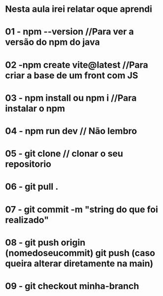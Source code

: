 # Nesta aula irei relatar oque aprendi
# 01 - npm  --version //Para ver a versão do npm do java
# 02 -npm create vite@latest //Para criar a base de um front com JS 
# 03 - npm install ou npm i //Para instalar o npm
# 04 - npm run dev // Não lembro
# 05 - git clone <URL> // clonar o seu repositorio 
# 06 - git pull .
# 07 - git commit -m "string do que foi realizado"
# 08 - git push origin (nomedoseucommit) git push (caso queira alterar diretamente na main)
# 09 - git checkout minha-branch
